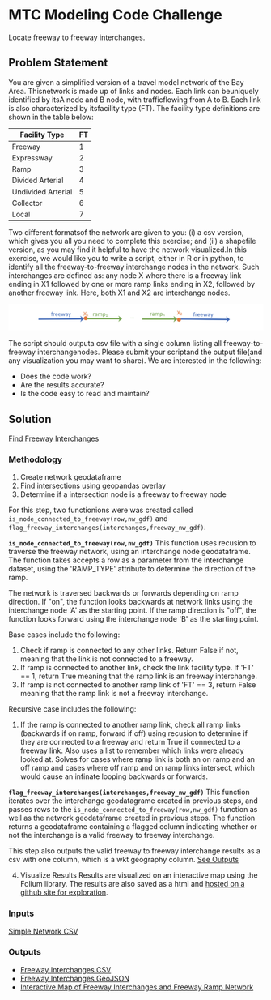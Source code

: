 # MTC Modeling Code Challenge

Locate freeway to freeway interchanges. 

## Problem Statement

You are given a simplified version of a travel model network of the Bay Area. Thisnetwork is made up of links and nodes. Each link can beuniquely identified by itsA node and B node, with trafficflowing from A to B. Each link is also characterized by itsfacility type (FT). The facility type definitions are shown in the table below:

|Facility Type    |FT   |
|-----------------|-----|
|Freeway|1|
|Expressway|2|
|Ramp|3|
|Divided Arterial|4|
|Undivided Arterial|5|
|Collector|6|
|Local|7|

Two different formatsof the network are given to you: (i) a csv version, which gives you all you need to complete this exercise; and (ii) a shapefile version, as you may find it helpful to have the network visualized.In this exercise, we would like you to write a script, either in R or in python, to identify all the freeway-to-freeway interchange nodes in the network. Such interchanges are defined as: any node X where there is a freeway link ending in X1 followed by one or more ramp links ending in X2, followed by another freeway link. Here, both X1 and X2 are interchange nodes.

![img](img/fwy_interchange_example.png)

The script should outputa csv file with a single column listing all freeway-to-freeway interchangenodes. Please submit your scriptand the output file(and any visualization you may want to share). We are interested in the following:

- Does the code work?
- Are the results accurate?
- Is the code easy to read and maintain?

## Solution

[Find Freeway Interchanges](Find_Freeway_Interchanges.ipynb)

### Methodology

1. Create network geodataframe
2. Find intersections using geopandas overlay
3. Determine if a intersection node is a freeway to freeway node

For this step, two functionions were was created called `is_node_connected_to_freeway(row,nw_gdf)` and `flag_freeway_interchanges(interchanges,freeway_nw_gdf)`. 

**`is_node_connected_to_freeway(row,nw_gdf)`**
This function uses recusion to traverse the freeway network, using an interchange node geodataframe. The function takes accepts a row as a parameter from the interchange dataset, using the 'RAMP_TYPE' attribute to determine the direction of the ramp. 

The network is traversed backwards or forwards depending on ramp direction. If "on", the function looks backwards at network links using the interchange node 'A' as the starting point. If the ramp direction is "off", the function looks forward using the interchange node 'B' as the starting point. 

Base cases include the following:
1. Check if ramp is connected to any other links. Return False if not, meaning that the link is not connected to a freeway. 
2. If ramp is connected to another link, check the link facility type. If 'FT' == 1, return True meaning that the ramp link is an freeway interchange. 
3. If ramp is not connected to another ramp link of 'FT' == 3, return False meaning that the ramp link is not a freeway interchange. 
    
Recursive case includes the following:
1. If the ramp is connected to another ramp link, check all ramp links (backwards if on ramp, forward if off) using recusion to determine if they are connected to a freeway and return True if connected to a freeway link. Also uses a list to remember which links were already looked at. Solves for cases where ramp link is both an on ramp and an off ramp and cases where off ramp and on ramp links intersect, which would cause an infinate looping backwards or forwards.

**`flag_freeway_interchanges(interchanges,freeway_nw_gdf)`**
This function iterates over the interchange geodatagrame created in previous steps, and passes rows to the `is_node_connected_to_freeway(row,nw_gdf)` function as well as the network geodataframe created in previous steps. The function returns a geodataframe containing a flagged column indicating whether or not the interchange is a valid freeway to freeway interchange. 

This step also outputs the valid freeway to freeway interchange results as a csv with one column, which is a wkt geography column. [See Outputs](#outputs)

4. Visualize Results
Results are visualized on an interactive map using the Folium library. The results are also saved as a html and [hosted on a github site for exploration](https://joshuacroff.github.io/MTC-Modeling-Code-Challenge/network_interactive_map). 

### Inputs

[Simple Network CSV](simple_network.csv)

### Outputs

- [Freeway Interchanges CSV](freeway_interchanges.csv)
- [Freeway Interchanges GeoJSON](freeway_interchanges.geojson)
- [Interactive Map of Freeway Interchanges and Freeway Ramp Network](https://joshuacroff.github.io/MTC-Modeling-Code-Challenge/network_interactive_map)


 
